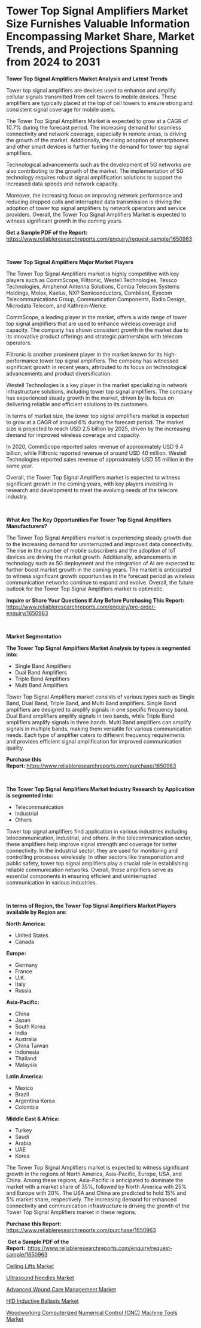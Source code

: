 <p><h1>Tower Top Signal Amplifiers Market Size Furnishes Valuable Information Encompassing Market Share, Market Trends, and Projections Spanning from 2024 to 2031</h1></p><p><strong>Tower Top Signal Amplifiers Market Analysis and Latest Trends</strong></p>
<p><p>Tower top signal amplifiers are devices used to enhance and amplify cellular signals transmitted from cell towers to mobile devices. These amplifiers are typically placed at the top of cell towers to ensure strong and consistent signal coverage for mobile users.</p><p>The Tower Top Signal Amplifiers Market is expected to grow at a CAGR of 10.7% during the forecast period. The increasing demand for seamless connectivity and network coverage, especially in remote areas, is driving the growth of the market. Additionally, the rising adoption of smartphones and other smart devices is further fueling the demand for tower top signal amplifiers.</p><p>Technological advancements such as the development of 5G networks are also contributing to the growth of the market. The implementation of 5G technology requires robust signal amplification solutions to support the increased data speeds and network capacity.</p><p>Moreover, the increasing focus on improving network performance and reducing dropped calls and interrupted data transmission is driving the adoption of tower top signal amplifiers by network operators and service providers. Overall, the Tower Top Signal Amplifiers Market is expected to witness significant growth in the coming years.</p></p>
<p><strong>Get a Sample PDF of the Report:&nbsp;</strong> <a href="https://www.reliableresearchreports.com/enquiry/request-sample/1650963">https://www.reliableresearchreports.com/enquiry/request-sample/1650963</a></p>
<p>&nbsp;</p>
<p><strong>Tower Top Signal Amplifiers Major Market Players</strong></p>
<p><p>The Tower Top Signal Amplifiers market is highly competitive with key players such as CommScope, Filtronic, Westell Technologies, Tessco Technologies, Amphenol Antenna Solutions, Comba Telecom Systems Holdings, Molex, Kaelus, NXP Semiconductors, Combilent, Eyecom Telecommunications Group, Communication Components, Radio Design, Microdata Telecom, and Kathrein-Werke.</p><p>CommScope, a leading player in the market, offers a wide range of tower top signal amplifiers that are used to enhance wireless coverage and capacity. The company has shown consistent growth in the market due to its innovative product offerings and strategic partnerships with telecom operators.</p><p>Filtronic is another prominent player in the market known for its high-performance tower top signal amplifiers. The company has witnessed significant growth in recent years, attributed to its focus on technological advancements and product diversification.</p><p>Westell Technologies is a key player in the market specializing in network infrastructure solutions, including tower top signal amplifiers. The company has experienced steady growth in the market, driven by its focus on delivering reliable and efficient solutions to its customers.</p><p>In terms of market size, the tower top signal amplifiers market is expected to grow at a CAGR of around 6% during the forecast period. The market size is projected to reach USD 2.5 billion by 2025, driven by the increasing demand for improved wireless coverage and capacity.</p><p>In 2020, CommScope reported sales revenue of approximately USD 9.4 billion, while Filtronic reported revenue of around USD 40 million. Westell Technologies reported sales revenue of approximately USD 55 million in the same year.</p><p>Overall, the Tower Top Signal Amplifiers market is expected to witness significant growth in the coming years, with key players investing in research and development to meet the evolving needs of the telecom industry.</p></p>
<p>&nbsp;</p>
<p><strong>What Are The Key Opportunities For Tower Top Signal Amplifiers Manufacturers?</strong></p>
<p><p>The Tower Top Signal Amplifiers market is experiencing steady growth due to the increasing demand for uninterrupted and improved data connectivity. The rise in the number of mobile subscribers and the adoption of IoT devices are driving the market growth. Additionally, advancements in technology such as 5G deployment and the integration of AI are expected to further boost market growth in the coming years. The market is anticipated to witness significant growth opportunities in the forecast period as wireless communication networks continue to expand and evolve. Overall, the future outlook for the Tower Top Signal Amplifiers market is optimistic.</p></p>
<p><strong>Inquire or Share Your Questions If Any Before Purchasing This Report:</strong> <a href="https://www.reliableresearchreports.com/enquiry/pre-order-enquiry/1650963">https://www.reliableresearchreports.com/enquiry/pre-order-enquiry/1650963</a></p>
<p>&nbsp;</p>
<p><strong>Market Segmentation</strong></p>
<p><strong>The Tower Top Signal Amplifiers Market Analysis by types is segmented into:</strong></p>
<p><ul><li>Single Band Amplifiers</li><li>Dual Band Amplifiers</li><li>Triple Band Amplifiers</li><li>Multi Band Amplifiers</li></ul></p>
<p><p>Tower Top Signal Amplifiers market consists of various types such as Single Band, Dual Band, Triple Band, and Multi Band amplifiers. Single Band amplifiers are designed to amplify signals in one specific frequency band. Dual Band amplifiers amplify signals in two bands, while Triple Band amplifiers amplify signals in three bands. Multi Band amplifiers can amplify signals in multiple bands, making them versatile for various communication needs. Each type of amplifier caters to different frequency requirements and provides efficient signal amplification for improved communication quality.</p></p>
<p><strong>Purchase this Report:&nbsp;</strong><a href="https://www.reliableresearchreports.com/purchase/1650963">https://www.reliableresearchreports.com/purchase/1650963</a></p>
<p>&nbsp;</p>
<p><strong>The Tower Top Signal Amplifiers Market Industry Research by Application is segmented into:</strong></p>
<p><ul><li>Telecommunication</li><li>Industrial</li><li>Others</li></ul></p>
<p><p>Tower top signal amplifiers find application in various industries including telecommunication, industrial, and others. In the telecommunication sector, these amplifiers help improve signal strength and coverage for better connectivity. In the industrial sector, they are used for monitoring and controlling processes wirelessly. In other sectors like transportation and public safety, tower top signal amplifiers play a crucial role in establishing reliable communication networks. Overall, these amplifiers serve as essential components in ensuring efficient and uninterrupted communication in various industries.</p></p>
<p>&nbsp;</p>
<p><strong>In terms of Region, the Tower Top Signal Amplifiers Market Players available by Region are:</strong></p>
<p>
    <p> <strong> North America: </strong>
        <ul>
            <li>United States</li>
            <li>Canada</li>
        </ul>
        </p> 
    <p> <strong> Europe: </strong>
        <ul>
            <li>Germany</li>
            <li>France</li>
            <li>U.K.</li>
            <li>Italy</li>
            <li>Russia</li>
        </ul>
        </p> 
    <p> <strong> Asia-Pacific: </strong>
        <ul>
            <li>China</li>
            <li>Japan</li>
            <li>South Korea</li>
            <li>India</li>
            <li>Australia</li>
            <li>China Taiwan</li>
            <li>Indonesia</li>
            <li>Thailand</li>
            <li>Malaysia</li>
        </ul>
        </p> 
    <p> <strong> Latin America: </strong>
        <ul>
            <li>Mexico</li>
            <li>Brazil</li>
            <li>Argentina Korea</li>
            <li>Colombia</li>
        </ul>
        </p> 
    <p> <strong> Middle East & Africa: </strong>
        <ul>
            <li>Turkey</li>
            <li>Saudi</li>
            <li>Arabia</li>
            <li>UAE</li>
            <li>Korea</li>
        </ul>
    </p>
    </p>
<p><p>The Tower Top Signal Amplifiers market is expected to witness significant growth in the regions of North America, Asia-Pacific, Europe, USA, and China. Among these regions, Asia-Pacific is anticipated to dominate the market with a market share of 35%, followed by North America with 25% and Europe with 20%. The USA and China are predicted to hold 15% and 5% market share, respectively. The increasing demand for enhanced connectivity and communication infrastructure is driving the growth of the Tower Top Signal Amplifiers market in these regions.</p></p>
<p><strong>Purchase this Report: </strong><a href="https://www.reliableresearchreports.com/purchase/1650963">https://www.reliableresearchreports.com/purchase/1650963</a></p>
<p>&nbsp;<strong>Get a Sample PDF of the Report:&nbsp;&nbsp;</strong><a href="https://www.reliableresearchreports.com/enquiry/request-sample/1650963">https://www.reliableresearchreports.com/enquiry/request-sample/1650963</a></p>
<p><strong></strong></p>
<p><p><a href="https://medium.com/@ruthfranklin11/ceiling-lifts-market-comprehensive-assessment-by-type-application-and-geography-52e3fa278daf">Ceiling Lifts Market</a></p><p><a href="https://medium.com/@ruthfranklin11/ultrasound-needles-market-size-reveals-the-best-marketing-channels-in-global-industry-12e475b4c5bb">Ultrasound Needles Market</a></p><p><a href="https://medium.com/@ruthfranklin11/advanced-wound-care-management-market-analysis-its-cagr-market-segmentation-and-global-industry-d8fbda2c2f0b">Advanced Wound Care Management Market</a></p><p><a href="https://github.com/jerrycopelandthomaswsqd8q/Market-Research-Report-List-1/blob/main/hid-inductive-ballasts-market.md">HID Inductive Ballasts Market</a></p><p><a href="https://github.com/brenzgnarento/Market-Research-Report-List-1/blob/main/woodworking-computerized-numerical-control-cnc-machine-tools-market.md">Woodworking Computerized Numerical Control (CNC) Machine Tools Market</a></p></p>
